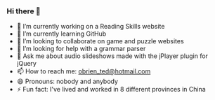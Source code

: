 ### Hi there 👋


- 🔭 I’m currently working on a Reading Skills website
- 🌱 I’m currently learning GitHub
- 👯 I’m looking to collaborate on game and puzzle websites
- 🤔 I’m looking for help with a grammar parser
- 💬 Ask me about audio slideshows made with the jPlayer plugin for jQuery
- 📫 How to reach me: obrien_ted@hotmail.com
- 😄 Pronouns: nobody and anybody
- ⚡ Fun fact: I've lived and worked in 8 different provinces in China


